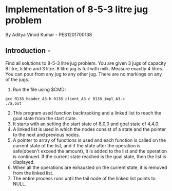 # Implementation of 8-5-3 litre jug problem
By Aditya Vinod Kumar - PES1201700138

## Introduction - 
Find all solutions to 8-5-3 litre jug problem. You are given 3 jugs of capacity 8 litre, 5 litre and 3 litre. 8 litre jug is full with milk. Measure exactly 4 litres.
You can pour from any jug to any other jug. There are no markings on any of the jugs.

1. Run the file using $CMD: 
```shell
gcc 0138_header_A3.h 0138_client_A3.c 0138_impl_A3.c
./a.out
```
2. This program used function backtracking and a linked list to reach the goal state from the start state.
3. It starts with an setting the start state of 8,0,0 and goal state of 4,4,0. 
4. A linked list is used in which the nodes consist of a state and the pointer to the next and previous nodes.
5. A pointer to array of functions is used and each function is called on the current state of the list, and if the state after the operation is safe(doesn't exceed the amount),
   it is added to the list and the operation is continued. If the current state reached is the goal state, then the list is displayed.
6. When all the operations are exhausted on the current state, it is removed from the linked list.
7. The entire process runs until the tail node of the linked list points to NULL.